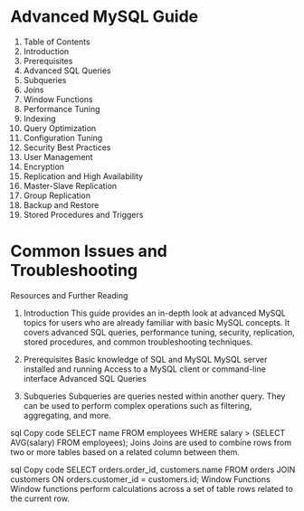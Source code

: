 # Advanced MySQL Guide

1. Table of Contents
2. Introduction
3. Prerequisites
4. Advanced SQL Queries
5. Subqueries
6. Joins
7. Window Functions
8. Performance Tuning
9. Indexing
10. Query Optimization
11. Configuration Tuning
12. Security Best Practices
13. User Management
14. Encryption
15. Replication and High Availability
16. Master-Slave Replication
17. Group Replication
18. Backup and Restore
19. Stored Procedures and Triggers

# Common Issues and Troubleshooting

Resources and Further Reading
1. Introduction
This guide provides an in-depth look at advanced MySQL topics for users who are already familiar with basic MySQL concepts. It covers advanced SQL queries, performance tuning, security, replication, stored procedures, and common troubleshooting techniques.

2. Prerequisites
Basic knowledge of SQL and MySQL
MySQL server installed and running
Access to a MySQL client or command-line interface
Advanced SQL Queries
3. Subqueries
Subqueries are queries nested within another query. They can be used to perform complex operations such as filtering, aggregating, and more.

sql
Copy code
SELECT name
FROM employees
WHERE salary > (SELECT AVG(salary) FROM employees);
Joins
Joins are used to combine rows from two or more tables based on a related column between them.

sql
Copy code
SELECT orders.order_id, customers.name
FROM orders
JOIN customers ON orders.customer_id = customers.id;
Window Functions
Window functions perform calculations across a set of table rows related to the current row.
